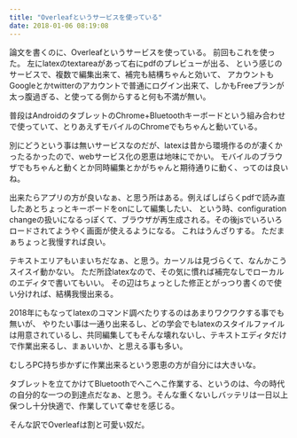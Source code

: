 ```yaml
---
title: "Overleafというサービスを使っている"
date: 2018-01-06 08:19:08
---
```


論文を書くのに、Overleafというサービスを使っている。
前回もこれを使った。
左にlatexのtextareaがあって右にpdfのプレビューが出る、
という感じのサービスで、複数で編集出来て、補完も結構ちゃんと効いて、
アカウントもGoogleとかtwitterのアカウントで普通にログイン出来て、しかもFreeプランが太っ腹過ぎる、と使ってる側からすると何も不満が無い。

普段はAndroidのタブレットのChrome+Bluetoothキーボードという組み合わせで使っていて、とりあえずモバイルのChromeでもちゃんと動いている。

別にどうという事は無いサービスなのだが、latexは昔から環境作るのが凄くかったるかったので、webサービス化の恩恵は地味にでかい。
モバイルのブラウザでもちゃんと動くとか同時編集とかがちゃんと期待通りに動く、ってのは良いね。

出来たらアプリの方が良いなぁ、と思う所はある。例えばしばらくpdfで読み直したあとちょっとキーボードをonにして編集したい、
という時、configuration changeの扱いになるっぽくて、ブラウザが再生成される。その後jsでいろいろロードされてようやく画面が使えるようになる。
これはうんざりする。
ただまぁちょっと我慢すれば良い。

テキストエリアもいまいちだなぁ、と思う。カーソルは見づらくて、なんかこうスイスイ動かない。
ただ所詮latexなので、その気に慣れば補完なしでローカルのエディタで書いてもいい。
その辺はちょっとした修正とがっつり書くので使い分ければ、結構我慢出来る。

2018年にもなってlatexのコマンド調べたりするのはあまりワクワクする事でも無いが、
やりたい事は一通り出来るし、どの学会でもlatexのスタイルファイルは用意されているし、共同編集してもそんな壊れないし、テキストエディタだけで作業出来るし、まぁいいか、と思える事も多い。

むしろPC持ち歩かずに作業出来るという恩恵の方が自分には大きいな。

タブレットを立てかけてBluetoothでへこへこ作業する、というのは、今の時代の自分的な一つの到達点だなぁ、と思う。そんな重くないしバッテリは一日以上保つし十分快適で、作業していて幸せを感じる。

そんな訳でOverleafは割と可愛い奴だ。
